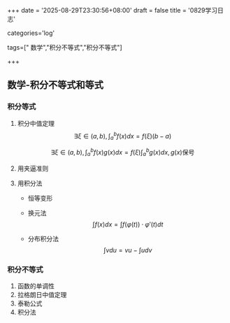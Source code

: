 +++
date = '2025-08-29T23:30:56+08:00'
draft = false
title = '0829学习日志'

categories='log'

tags=[" 数学","积分不等式","积分不等式"]

+++

## 数学-积分不等式和等式

### 积分等式

1. 积分中值定理
   $$
   \exists \xi\in(a,b),\int_a^bf(x)dx = f(\xi)(b-a)
   $$
   
   $$
   \exists \xi\in(a,b),\int_a^b{f(x)g(x)d x} = f(\xi)\int_a^bg(x)dx,g(x)\text{保号}
   $$
   

2. 用夹逼准则

3. 用积分法
   * 恒等变形
   * 换元法
     $$
     \int f(x)dx = \int f(\varphi(t))\cdot\varphi'(t)dt
     $$
     
   * 分布积分法
     $$
     \int vdu = vu - \int udv
     $$
     

### 积分不等式

1. 函数的单调性
2. 拉格朗日中值定理
3. 泰勒公式
4. 积分法
